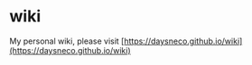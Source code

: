 # wiki
My personal wiki, please visit [https://daysneco.github.io/wiki](https://daysneco.github.io/wiki)

